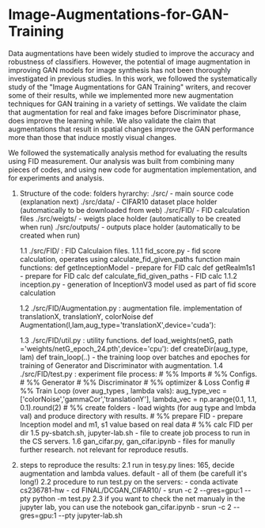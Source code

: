 # Image-Augmentations-for-GAN-Training


Data augmentations have been widely studied to improve the accuracy and robustness of classifiers. However, the potential of image augmentation in improving GAN models for image synthesis has not been thoroughly investigated in previous studies. In this work, we followed the systematically study of the "Image Augmentations for GAN Training" writers, and recover some of their results, while we implemented more new augmentation techniques for GAN training in a variety of settings. We validate the claim that augmentation for real and fake images before Discriminator phase, does improve the learning while. We also validate the claim that augmentations that result in spatial changes improve the GAN performance more than those that induce mostly visual changes.

We followed the systematically analysis method for evaluating the results using FID measurement. Our analysis was built from combining many pieces of codes, and using new code for augmentation implementation, and for experiments and analysis.

1. Structure of the code:
	folders hyrarchy:
	./src/					- main source code (explanation next)
	./src/data/				- CIFAR10 dataset place holder (automatically to be downloaded from web)
	./src/FID/				- FID calculation files
	./src/weigts/			- weigts place holder (automatically to be created when run)
	./src/outputs/			- outputs place holder (automatically to be created when run)

	
	1.1 ./src/FID/ : FID Calculaion files.
		1.1.1 fid_score.py - fid score calculation, operates using calculate_fid_given_paths function
							 main functions:
											def getInceptionModel			- prepare for FID calc
											def getRealm1s1					- prepare for FID calc
											def calculate_fid_given_paths	- FID calc
		1.1.2 inception.py - generation of InceptionV3 model used as part of fid score calculation
		
	1.2 ./src/FID/Augmentation.py : augmentation file. 
									implementation of translationX, translationY, colorNoise
									def Augmentation(I,lam,aug_type='translationX',device='cuda'):

	1.3 ./src/FID/util.py : utility functions.
									def load_weights(netG, path ='weights/netG_epoch_24.pth',device='cpu'):
									def createDir(aug_type, lam)
									def train_loop(..) - the training loop over batches and epoches for training of Generator and Discriminator 
														 with augmentation.
	1.4 ./src/FID/test.py : experiment file process:
							# %% Imports
							# %% Configs.
							# %% Generator
							# %% Discriminator
							# %% optimizer & Loss Config
							# %% Train Loop (over aug_types , lambda vals): aug_type_vec   = ['colorNoise','gammaCor','translationY'], lambda_vec = np.arange(0.1, 1.1, 0.1).round(2)
							# %% create folders - load wights (for aug type and lmbda val) and produce directory with results.
							# %% prepare FID - prepare Inception model and m1, s1 value based on real data
							# %% calc FID per dir 
	1.5 py-sbatch.sh, jupyter-lab.sh  - file to create job process to run in the CS servers.
	1.6 gan_cifar.py, gan_cifar.ipynb - files for manully further research. not relevant for reproduce resutls. 
	
		
2. steps to reproduce the results:
	2.1 run in tesy.py lines: 165, decide augmentation and lambda values. default -  all of them (be carefull it's long!)
	2.2 procedure to run test.py on the servers: 
		- conda activate cs236781-hw
		- cd FINAL/DCGAN_CIFAR10/
		- srun -c 2 --gres=gpu:1 --pty python -m test.py
	2.3 if you want to check the net manualy in the jupyter lab, you can use the notebook gan_cifar.ipynb
		- srun -c 2 --gres=gpu:1 --pty jupyter-lab.sh
			
